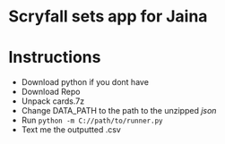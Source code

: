 # Scryfall sets app for Jaina

# Instructions

* Download python if you dont have
* Download Repo
* Unpack cards.7z
* Change DATA_PATH to the path to the unzipped _json_
* Run `python -m C://path/to/runner.py` 
* Text me the outputted .csv